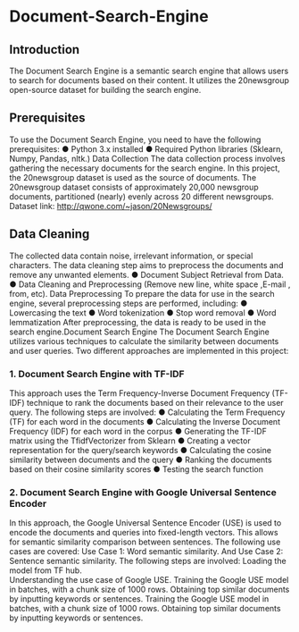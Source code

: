# Document-Search-Engine
## Introduction
The Document Search Engine is a semantic search engine that allows users to search for
documents based on their content. It utilizes the 20newsgroup open-source dataset for building
the search engine.
## Prerequisites
To use the Document Search Engine, you need to have the following prerequisites:
● Python 3.x installed
● Required Python libraries (Sklearn, Numpy, Pandas, nltk.)
Data Collection
The data collection process involves gathering the necessary documents for the search engine.
In this project, the 20newsgroup dataset is used as the source of documents.
The 20newsgroup dataset consists of approximately 20,000 newsgroup documents, partitioned
(nearly) evenly across 20 different newsgroups.
Dataset link: http://qwone.com/~jason/20Newsgroups/
## Data Cleaning
The collected data contain noise, irrelevant information, or special characters. The data cleaning
step aims to preprocess the documents and remove any unwanted elements.
● Document Subject Retrieval from Data.
● Data Cleaning and Preprocessing (Remove new line, white space ,E-mail , from, etc).
Data Preprocessing
To prepare the data for use in the search engine, several preprocessing steps are performed,
including:
● Lowercasing the text
● Word tokenization
● Stop word removal
● Word lemmatization
After preprocessing, the data is ready to be used in the search engine.Document Search Engine
The Document Search Engine utilizes various techniques to calculate the similarity between
documents and user queries. Two different approaches are implemented in this project:
### 1. Document Search Engine with TF-IDF
This approach uses the Term Frequency-Inverse Document Frequency (TF-IDF) technique to
rank the documents based on their relevance to the user query. The following steps are
involved:
● Calculating the Term Frequency (TF) for each word in the documents
● Calculating the Inverse Document Frequency (IDF) for each word in the corpus
● Generating the TF-IDF matrix using the TfidfVectorizer from Sklearn
● Creating a vector representation for the query/search keywords
● Calculating the cosine similarity between documents and the query
● Ranking the documents based on their cosine similarity scores
● Testing the search function
### 2. Document Search Engine with Google Universal Sentence Encoder
In this approach, the Google Universal Sentence Encoder (USE) is used to encode the
documents and queries into fixed-length vectors. This allows for semantic similarity comparison
between sentences. The following use cases are covered: Use Case 1: Word semantic
similarity. And Use Case 2: Sentence semantic similarity.
The following steps are involved:
  Loading the model from TF hub.  
  Understanding the use case of Google USE.
  Training the Google USE model in batches, with a chunk size of 1000 rows.
  Obtaining top similar documents by inputting keywords or sentences.
  Training the Google USE model in batches, with a chunk size of 1000 rows.
  Obtaining top similar documents by inputting keywords or sentences.

